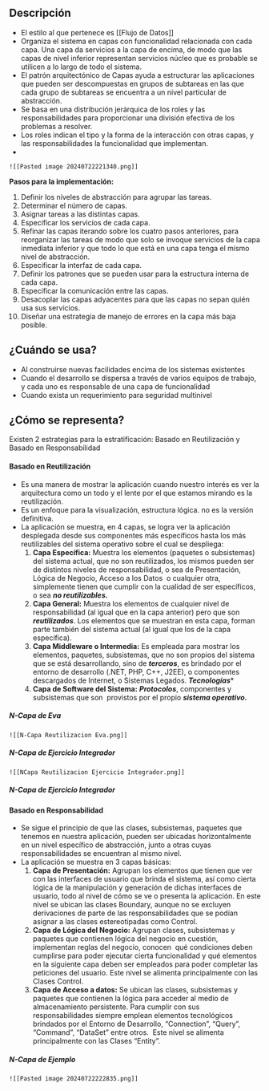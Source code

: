 ## Descripción

- El estilo al que pertenece es [[Flujo de Datos]]
- Organiza el sistema en capas con funcionalidad relacionada con cada capa. Una capa da servicios a la capa de encima, de modo que las capas de nivel inferior representan servicios núcleo que es probable se utilicen a lo largo de todo el sistema.
- El patrón arquitectónico de Capas ayuda a estructurar las aplicaciones que pueden ser descompuestas en grupos de subtareas en las que cada grupo de subtareas se encuentra a un nivel particular de abstracción.
- Se basa en una distribución jerárquica de los roles y las responsabilidades para proporcionar una división efectiva de los problemas a resolver.
- Los roles indican el tipo y la forma de la interacción con otras capas, y las responsabilidades la funcionalidad que implementan.
- 

	![[Pasted image 20240722221340.png]]

**Pasos para la implementación:**
1. Definir los niveles de abstracción para agrupar las tareas.
2. Determinar el número de capas.
3. Asignar tareas a las distintas capas.
4. Especificar los servicios de cada capa.
5. Refinar las capas iterando sobre los cuatro pasos anteriores, para reorganizar las tareas de modo que solo se invoque servicios de la capa inmediata inferior y que todo lo que está en una capa tenga el mismo nivel de abstracción.
6. Especificar la interfaz de cada capa.
7. Definir los patrones que se pueden usar para la estructura interna de cada capa.
8. Especificar la comunicación entre las capas.
9. Desacoplar las capas adyacentes para que las capas no sepan quién usa sus servicios.
10. Diseñar una estrategia de manejo de errores en la capa más baja posible.
## ¿Cuándo se usa?

- Al construirse nuevas facilidades encima de los sistemas existentes
- Cuando el desarrollo se dispersa a través de varios equipos de trabajo, y cada uno es responsable de una capa de funcionalidad
- Cuando exista un requerimiento para seguridad multinivel

## ¿Cómo se representa?

Existen 2 estrategias para la estratificación: Basado en Reutilización y Basado en Responsabilidad

#### Basado en Reutilización
- Es una manera de mostrar la aplicación cuando nuestro interés es ver la arquitectura como un todo y el lente por el que estamos mirando es la reutilización.
- Es un enfoque para la visualización, estructura lógica. no es la versión definitiva.
- La aplicación se muestra, en 4 capas, se logra ver la aplicación desplegada desde sus componentes más específicos hasta los más reutilizables del sistema operativo sobre el cual se despliega:
	1. **Capa Específica:** Muestra los elementos (paquetes o subsistemas) del sistema actual, que no son reutilizados, los mismos pueden ser de distintos niveles de responsabilidad, o sea de Presentación, Lógica de Negocio, Acceso a los Datos  o cualquier otra, simplemente tienen que cumplir con la cualidad de ser específicos, o sea ***no reutilizables.***
	2. **Capa General:** Muestra los elementos de cualquier nivel de responsabilidad (al igual que en la capa anterior) pero que son ***reutilizados***. Los elementos que se muestran en esta capa, forman parte también del sistema actual (al igual que los de la capa específica).
	3. **Capa Middleware o Intermedia:** Es empleada para mostrar los elementos, paquetes, subsistemas, que no son propios del sistema que se está desarrollando, sino de ***terceros***, es brindado por el entorno de desarrollo (.NET, PHP, C++, J2EE), o componentes descargados de Internet, o Sistemas Legados. ***Tecnologías****
	4. **Capa de Software del Sistema:**  ***Protocolos***, componentes y subsistemas que son  provistos por el propio ***sistema operativo.***

##### N-Capa de Eva
	![[N-Capa Reutilizacion Eva.png]]

##### N-Capa de Ejercicio Integrador
	![[NCapa Reutilizacion Ejercicio Integrador.png]]
	

##### N-Capa de Ejercicio Integrador
#### Basado en Responsabilidad

- Se sigue el principio de que las clases, subsistemas, paquetes que tenemos en nuestra aplicación, pueden ser ubicadas horizontalmente en un nivel específico de abstracción, junto a otras cuyas responsabilidades se encuentran al mismo nivel.
- La aplicación se muestra en 3 capas básicas:
	1. **Capa de Presentación:** Agrupan los elementos que tienen que ver con las interfaces de usuario que brinda el sistema, así como cierta lógica de la manipulación y generación de dichas interfaces de usuario, todo al nivel de cómo se ve o presenta la aplicación. En este nivel se ubican las clases Boundary, aunque no se excluyen derivaciones de parte de las responsabilidades que se podían asignar a las clases estereotipadas como Control.
	2. **Capa de Lógica del Negocio:** Agrupan clases, subsistemas y paquetes que contienen lógica del negocio en cuestión, implementan reglas del negocio, conocen  qué condiciones deben cumplirse para poder ejecutar cierta funcionalidad y qué elementos en la siguiente capa deben ser empleados para poder completar las peticiones del usuario. Este nivel se alimenta principalmente con las Clases Control.
	3. **Capa de Acceso a datos:** Se ubican las clases, subsistemas y paquetes que contienen la lógica para acceder al medio de almacenamiento persistente. Para cumplir con sus responsabilidades siempre emplean elementos tecnológicos brindados por el Entorno de Desarrollo, “Connection”, “Query”, “Command”, “DataSet” entre otros.  Este nivel se alimenta principalmente con las Clases “Entity”.

##### N-Capa de Ejemplo
	![[Pasted image 20240722222835.png]]

